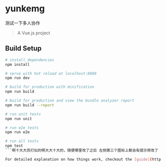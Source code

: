 # yunkemg
测试一下多人协作
> A Vue.js project

## Build Setup

``` bash
# install dependencies
npm install

# serve with hot reload at localhost:8080
npm run dev

# build for production with minification
npm run build

# build for production and view the bundle analyzer report
npm run build --report

# run unit tests
npm run unit

# run e2e tests
npm run e2e

# run all tests
npm test
```啊十大大苏打似的啊大大十大的，随便哪里改了之后 左侧第三个图标上都会有提示修改了

For detailed explanation on how things work, checkout the [guide](http://vuejs-templates.github.io/webpack/) and [docs for vue-loader](http://vuejs.github.io/vue-loader).
